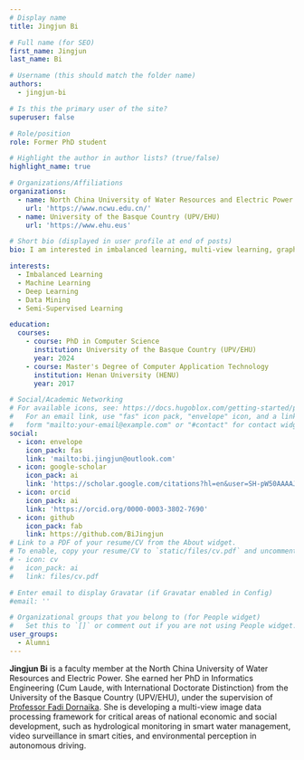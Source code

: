 ```yaml
---
# Display name
title: Jingjun Bi

# Full name (for SEO)
first_name: Jingjun
last_name: Bi

# Username (this should match the folder name)
authors:
  - jingjun-bi

# Is this the primary user of the site?
superuser: false

# Role/position
role: Former PhD student

# Highlight the author in author lists? (true/false)
highlight_name: true

# Organizations/Affiliations
organizations:
  - name: North China University of Water Resources and Electric Power (UCWU)
    url: 'https://www.ncwu.edu.cn/'
  - name: University of the Basque Country (UPV/EHU)
    url: 'https://www.ehu.eus'

# Short bio (displayed in user profile at end of posts)
bio: I am interested in imbalanced learning, multi-view learning, graph convolutional neural networks, and classification.

interests:
  - Imbalanced Learning
  - Machine Learning
  - Deep Learning
  - Data Mining
  - Semi-Supervised Learning

education:
  courses:
    - course: PhD in Computer Science
      institution: University of the Basque Country (UPV/EHU)
      year: 2024
    - course: Master's Degree of Computer Application Technology
      institution: Henan University (HENU)
      year: 2017

# Social/Academic Networking
# For available icons, see: https://docs.hugoblox.com/getting-started/page-builder/#icons
#   For an email link, use "fas" icon pack, "envelope" icon, and a link in the
#   form "mailto:your-email@example.com" or "#contact" for contact widget.
social:
  - icon: envelope
    icon_pack: fas
    link: 'mailto:bi.jingjun@outlook.com'
  - icon: google-scholar
    icon_pack: ai
    link: 'https://scholar.google.com/citations?hl=en&user=SH-pW50AAAAJ'
  - icon: orcid
    icon_pack: ai
    link: 'https://orcid.org/0000-0003-3802-7690'
  - icon: github
    icon_pack: fab
    link: https://github.com/BiJingjun
# Link to a PDF of your resume/CV from the About widget.
# To enable, copy your resume/CV to `static/files/cv.pdf` and uncomment the lines below.
# - icon: cv
#   icon_pack: ai
#   link: files/cv.pdf

# Enter email to display Gravatar (if Gravatar enabled in Config)
#email: ''

# Organizational groups that you belong to (for People widget)
#   Set this to `[]` or comment out if you are not using People widget.
user_groups:
  - Alumni
---
```


**Jingjun Bi** is a faculty member at the North China University of Water Resources and Electric Power. She earned her PhD in Informatics Engineering (Cum Laude, with International Doctorate Distinction) from the University of the Basque Country (UPV/EHU), under the supervision of [Professor Fadi Dornaika](https://cvpd.github.io/author/fadi-dornaika/). She is developing a multi-view image data processing framework for critical areas of national economic and social development, such as hydrological monitoring in smart water management, video surveillance in smart cities, and environmental perception in autonomous driving.
